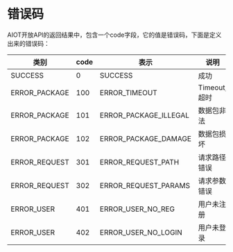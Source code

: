 # 错误码

AIOT开放API的返回结果中，包含一个code字段，它的值是错误码，下面是定义出来的错误码：

| 类别 | code | 表示 | 说明 |
| -- | -- | -- | -- |
| SUCCESS | 0 | SUCCESS | 成功 |
| ERROR_PACKAGE | 100 | ERROR_TIMEOUT | Timeout, 超时 |
| ERROR_PACKAGE | 101 | ERROR_PACKAGE_ILLEGAL | 数据包非法 |
| ERROR_PACKAGE | 102 | ERROR_PACKAGE_DAMAGE | 数据包损坏 |
| ERROR_REQUEST | 301 | ERROR_REQUEST_PATH | 请求路径错误 |
| ERROR_REQUEST | 302 | ERROR_REQUEST_PARAMS | 请求参数错误 |
| ERROR_USER | 401 | ERROR_USER_NO_REG | 用户未注册 |
| ERROR_USER | 402 | ERROR_USER_NO_LOGIN | 用户未登录 |